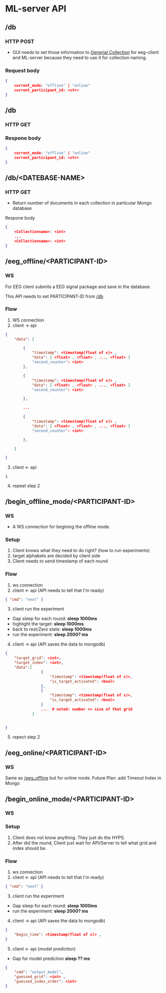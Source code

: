 # ML-server API

## /db

### HTTP POST
- GUI needs to set those information to [Generial Collection]() for eeg-client and ML-server because they need to use it for collection naming.

### Request body

```json
{
    current_mode: "offline" | "online"
    current_participant_id: <str>
}
```

## /db

### HTTP GET

### Respone body

```json
{
    current_mode: "offline" | "online"
    current_participant_id: <str>
}
```

## /db/\<DATEBASE-NAME\>
### HTTP GET
- Return number of documents in each collection in particular Mongo database

Respone body
```json
{ 
    <Collectionname>: <int>
    ... 
    <Collectionname>: <int>
}
```


## /eeg_offline/\<PARTICIPANT-ID>
### WS
For EEG client submits a EEG signal package and save in the database.

This API needs to set PARTICIPANT-ID from [/db](#db)

### Flow
1. WS connection
2. client -> api

```json
{
    "data": [

        {
            "timestamp": <timestamp(float of s)> ,
            "data": [ <float> , <float> , ..., <float> ]
            "second_counter": <int> 
        },

        {
            "timestamp": <timestamp(float of s)> ,
            "data": [ <float> , <float> , ..., <float> ]
            "second_counter": <int> 

        },

        ...

        {
            "timestamp": <timestamp(float of s)> ,
            "data": [ <float> , <float> , ..., <float> ]
            "second_counter": <int> 

        },

    ]

}
```
3. client <- api

```
1
```
4. repeat step 2

## /begin_offline_mode/\<PARTICIPANT-ID>
### WS
- A WS connection for begining the offline mode.

### Setup
1. Client knows what they need to do right? (how to run experiments)
2. target alphabets are decided by client side
3. Client needs to send timestamp of each round

### Flow
1. ws connection
2. client <- api (API needs to tell that I'm ready)
```json
{ "cmd": "next" }
```
3. client run the experiment
- Gap sleep for each round: **sleep 1000ms**
- highlight the target: **sleep 1000ms**
- back to rest/Zero state: **sleep 1000ms**
- run the experiment: **sleep 2000? ms**

4. client -> api (API saves the data to mongodb)
```json
{
    "target_grid": <int>,
    "target_index": <int>,
    "data":[
                {
                    "timestamp": <timestamp(float of s)>,
                    "is_target_activated": <bool>
                },
                {
                    "timestamp": <timestamp(float of s)>,
                    "is_target_activated": <bool>
                }
                ...  # noted: number == size of that grid
            ]
            

}
```
5. repect step 2

## /eeg_online/\<PARTICIPANT-ID>
### WS
Same as [/eeg_offline](#eeg-offline-participant-id) but for online mode.
Future Plan: add Timeout Index in Mongo


## /begin_online_mode/\<PARTICIPANT-ID>
### WS

### Setup
1. Client does not know anything. They just do the HYPS.
2. After did the round, Client just wait for API/Server to tell what grid and index should be.


### Flow
1. ws connection
2. client <- api (API needs to tell that I'm ready)
```json
{ "cmd": "next" }
```
3. client run the experiment
- Gap sleep for each round: **sleep 1000ms**
- run the experiment: **sleep 2000? ms**

4. client -> api (API saves the data to mongodb)
```json
{
    "begin_time": <timestamp(float of s)> ,
}
```
5. client <- api (model prediction)
- Gap for model prediction **sleep ?? ms**

```json
{
    "cmd": "output_model",
    "guessed_grid": <int> ,
    "guessed_index_order": <int>
}
```